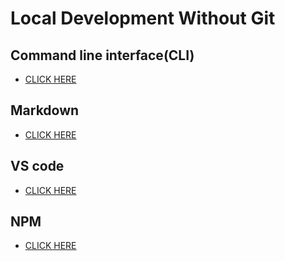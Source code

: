 # Local Development Without Git

## Command line interface(CLI)

- [CLICK HERE](./cli/cli.md)

## Markdown

- [CLICK HERE](./markdown/README.md)

## VS code

- [CLICK HERE](./vscode/vscode.md)

## NPM

- [CLICK HERE](./npm/npm.md)
